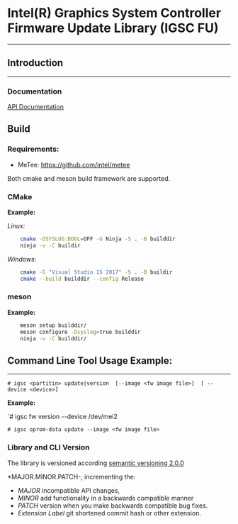 # Intel(R) Graphics System Controller Firmware Update Library (IGSC FU)
--------------------------------------------------------------------------

## Introduction
---------------

### Documentation

[API Documentation](https://mesw.gitlab-pages.devtools.intel.com/fwupd/igsc/ "API Documentation")

## Build

### Requirements:

  * MeTee: https://github.com/intel/metee

Both cmake and meson build framework are supported.

### CMake

**Example:**

*Linux:*

```sh
    cmake -DSYSLOG:BOOL=OFF -G Ninja -S . -B builddir
    ninja -v -C buildir
```

*Windows:*

```sh
    cmake -G "Visual Studio 15 2017" -S . -B buildir
    cmake --build builddir --config Release
```

### meson

**Example:**

```sh
    meson setup builddir/
    meson configure -Dsyslog=true builddir
    ninja -v -C builddir/
```

## Command Line Tool Usage Example:
--------------------------

`# igsc <partitin> update|version  [--image <fw image file>]  [ --device <device>]`

**Example:**

`# igsc fw version --device /dev/mei2

`# igsc oprom-data update --image <fw image file>`

### Library and CLI Version

The library is versioned according [semantic versioning 2.0.0](https://semver.org/ "semantic versioning")

*MAJOR.MINOR.PATCH-<extension>, incrementing the:

 * *MAJOR* incompatible API changes,
 * *MINOR* add functionality in a backwards compatible manner
 * *PATCH* version when you make backwards compatible bug fixes.
 * *Extension Label* git shortened commit hash or other extension.
